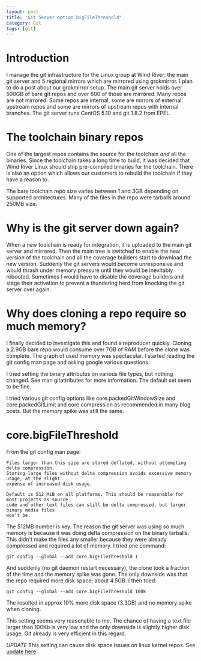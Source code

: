 ```yaml
---
layout: post
title: "Git Server option bigFileThreshold"
category: Git
tags: [git]
---
```


# Introduction

I manage the git infrastructure for the Linux group at Wind River: the
main git server and 5 regional mirrors which are mirrored using
grokmirror. I plan to do a post about our grokmirror setup. The main
git server holds over 500GB of bare git repos and over 600 of those
are mirrored. Many repos are not mirrored. Some repos are internal,
some are mirrors of external upstream repos and some are mirrors of
upstream repos with internal branches. The git server runs CentOS 5.10
and git 1.8.2 from EPEL.

# The toolchain binary repos

One of the largest repos contains the source for the toolchain _and_
all the binaries. Since the toolchain takes a long time to build, it
was decided that Wind River Linux should ship pre-compiled binaries
for the toolchain. There is also an option which allows our customers
to rebuild the toolchain if they have a reason to.

The bare toolchain repo size varies between 1 and 3GB depending on
supported architectures. Many of the files in the repo were tarballs
around 250MB size.

# Why is the git server down again?

When a new toolchain is ready for integration, it is uploaded to the
main git server and mirrored. Then the main tree is switched to enable
the new version of the toolchain and all the coverage builders start
to download the new version. Suddenly the git servers would become
unresponsive and would thrash under memory pressure until they would
be inevitably rebooted. Sometimes I would have to disable the coverage
builders and stage their activation to prevent a thundering herd from
knocking the git server over again.

# Why does cloning a repo require so much memory?

I finally decided to investigate this and found a reproducer
quickly. Cloning a 2.9GB bare repo would consume over 7GB of RAM
before the clone was complete. The graph of used memory was
spectacular. I started reading the git config man page and asking
google various questions.

I tried setting the binary attributes on various file types, but
nothing changed. See man gitattributes for more information. The
default set seem to be fine.

I tried various git config options like core.packedGitWindowSize and
core.packedGitLimit and core.compression as recommended in many blog
posts. But the memory spike was still the same.

# core.bigFileThreshold

From the git config man page:

    Files larger than this size are stored deflated, without attempting delta compression.
    Storing large files without delta compression avoids excessive memory usage, at the slight
    expense of increased disk usage.

    Default is 512 MiB on all platforms. This should be reasonable for most projects as source
    code and other text files can still be delta compressed, but larger binary media files
    won’t be.

The 512MB number is key. The reason the git server was using so much
memory is because it was doing delta compression on the binary
tarballs. This didn't make the files any smaller because they were
already compressed and required a lot of memory. I tried one command:

    git config --global --add core.bigFileThreshold 1

And suddenly (no git daemon restart necessary), the clone took a
fraction of the time and the memory spike was gone. The only downside
was that the repo required more disk space; about 4.5GB. I then tried:

    git config --global --add core.bigFileThreshold 100k

The resulted in approx 10% more disk space (3.3GB) and no memory spike
when cloning.

This setting seems very reasonable to me. The chance of having a text
file larger than 100Kb is very low and the only downside is slightly
higher disk usage. Git already is very efficient in this regard.

*UPDATE* This setting can cause disk space issues on linux kernel
repos. See [update here][1]

[1]: /git/2021/02/11/update-git-server-option-bigfilethreshold.html

